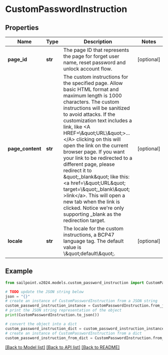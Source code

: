 # CustomPasswordInstruction


## Properties

Name | Type | Description | Notes
------------ | ------------- | ------------- | -------------
**page_id** | **str** | The page ID that represents the page for forget user name, reset password and unlock account flow. | [optional] 
**page_content** | **str** | The custom instructions for the specified page. Allow basic HTML format and maximum length is 1000 characters. The custom instructions will be sanitized to avoid attacks. If the customization text includes a link, like &lt;A HREF&#x3D;\\\&quot;URL\\\&quot;&gt;...&lt;/A&gt; clicking on this will open the link on the current browser page. If you want your link to be redirected to a different page, please redirect it to \&quot;_blank\&quot; like this: &lt;a href&#x3D;\\\&quot;URL\&quot; target&#x3D;\\\&quot;_blank\\\&quot; &gt;link&lt;/a&gt;. This will open a new tab when the link is clicked. Notice we&#39;re only supporting _blank as the redirection target. | [optional] 
**locale** | **str** | The locale for the custom instructions, a BCP47 language tag. The default value is \\\&quot;default\\\&quot;. | [optional] 

## Example

```python
from sailpoint.v2024.models.custom_password_instruction import CustomPasswordInstruction

# TODO update the JSON string below
json = "{}"
# create an instance of CustomPasswordInstruction from a JSON string
custom_password_instruction_instance = CustomPasswordInstruction.from_json(json)
# print the JSON string representation of the object
print(CustomPasswordInstruction.to_json())

# convert the object into a dict
custom_password_instruction_dict = custom_password_instruction_instance.to_dict()
# create an instance of CustomPasswordInstruction from a dict
custom_password_instruction_from_dict = CustomPasswordInstruction.from_dict(custom_password_instruction_dict)
```
[[Back to Model list]](../README.md#documentation-for-models) [[Back to API list]](../README.md#documentation-for-api-endpoints) [[Back to README]](../README.md)


